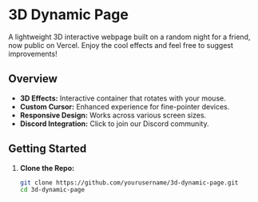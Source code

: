 # 3D Dynamic Page

A lightweight 3D interactive webpage built on a random night for a friend, now public on Vercel. Enjoy the cool effects and feel free to suggest improvements!

## Overview

- **3D Effects:** Interactive container that rotates with your mouse.
- **Custom Cursor:** Enhanced experience for fine-pointer devices.
- **Responsive Design:** Works across various screen sizes.
- **Discord Integration:** Click to join our Discord community.

## Getting Started

1. **Clone the Repo:**
   ```bash
   git clone https://github.com/yourusername/3d-dynamic-page.git
   cd 3d-dynamic-page
